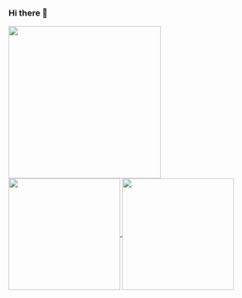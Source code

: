 ### Hi there 👋

<!--
**jasonandjay/Jasonandjay** is a ✨ _special_ ✨ repository because its `README.md` (this file) appears on your GitHub profile.

Here are some ideas to get you started:

- 🔭 I’m currently working on ...
- 🌱 I’m currently learning ...
- 👯 I’m looking to collaborate on ...
- 🤔 I’m looking for help with ...
- 💬 Ask me about ...
- 📫 How to reach me: ...
- 😄 Pronouns: ...
- ⚡ Fun fact: ...
-->
<a href="#">
  <img height=300 align="center" src="https://github-profile-trophy.vercel.app/?username=jasonandjay&column=6&theme=onedark&no-frame=true&no-bg=true&hide=reviews" />
</a>

<a href="#">
  <img height=220 align="center" src="https://github-readme-stats.vercel.app/api?username=jasonandjay" />
</a>
<a href="#">
  <img height=220 align="center" src="https://github-readme-stats.vercel.app/api/top-langs?username=jasonandjay&layout=compact&langs_count=8&card_width=320" />
</a>

